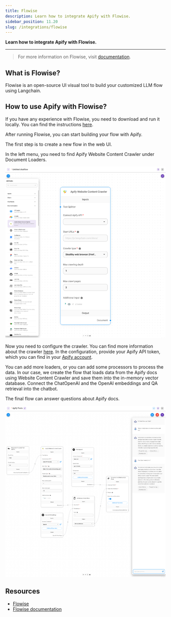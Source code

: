 ```yaml
---
title: Flowise
description: Learn how to integrate Apify with Flowise.
sidebar_position: 11.20
slug: /integrations/flowise
---
```


**Learn how to integrate Apify with Flowise.**

---

> For more information on Flowise, visit [documentation](https://flowiseai.com/).

## What is Flowise?

Flowise is an open-source UI visual tool to build your customized LLM flow using Langchain.

## How to use Apify with Flowise?

If you have any experience with Flowise, you need to download and run it locally.
You can find the instructions [here](https://github.com/FlowiseAI/Flowise#quick-start).

After running Flowise, you can start building your flow with Apify.

The first step is to create a new flow in the web UI.

In the left menu, you need to find Apify Website Content Crawler under Document Loaders.

![Flowise and Apify](images/flowise.png)

Now you need to configure the crawler. You can find more information about the crawler [here](https://apify.com/apify/website-content-crawler).
In the configuration, provide your Apify API token, which you can find in your [Apify account](https://my.apify.com/account#/integrations).

You can add more loaders, or you can add some processors to process the data.
In our case, we create the flow that loads data from the Apify docs using Website Content Crawler and save them into the in-memory vector database.
Connect the ChatOpenAI and the OpenAI embeddings and QA retrieval into the chatbot.

The final flow can answer questions about Apify docs.

![Flowise and Apify](images/flowise-2.png)

## Resources

* [Flowise](https://flowiseai.com/)
* [Flowise documentation](https://github.com/FlowiseAI/Flowise#quick-start)
